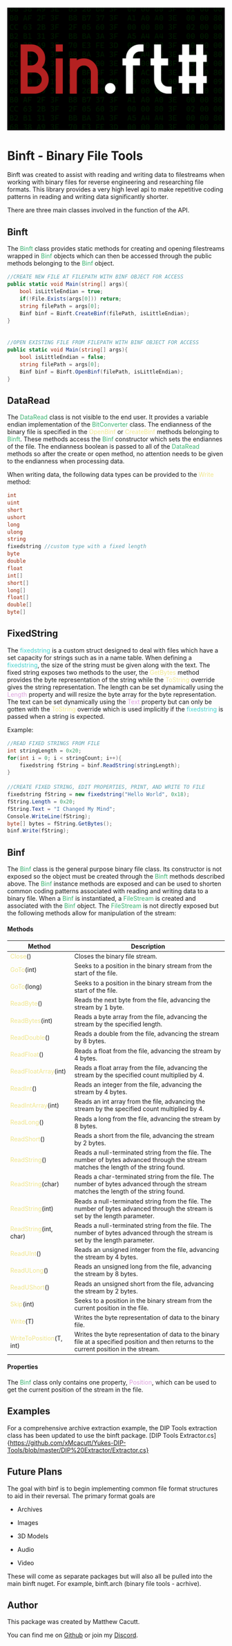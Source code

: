 ![Binft](/binft.png)

# Binft - Binary File Tools

Binft was created to assist with reading and writing data to filestreams when working with binary files for reverse engineering and researching file formats. This library provides a very high level api to make repetitive coding patterns in reading and writing data significantly shorter. 

There are three main classes involved in the function of the API. 

## Binft

The <span style="color:mediumseagreen">Binft</span> class provides static methods for creating and opening filestreams wrapped in <span style="color:mediumseagreen">Binf</span> objects which can then be accessed through the public methods belonging to the <span style="color:mediumseagreen">Binf</span> object.

```csharp
//CREATE NEW FILE AT FILEPATH WITH BINF OBJECT FOR ACCESS
public static void Main(string[] args){
    bool isLittleEndian = true;
    if(!File.Exists(args[0])) return;
    string filePath = args[0];
    Binf binf = Binft.CreateBinf(filePath, isLittleEndian);
}


//OPEN EXISTING FILE FROM FILEPATH WITH BINF OBJECT FOR ACCESS
public static void Main(string[] args){
    bool isLittleEndian = false;
    string filePath = args[0];
    Binf binf = Binft.OpenBinf(filePath, isLittleEndian);
}
```

## DataRead

The <span style="color:mediumseagreen">DataRead</span> class is not visible to the end user. It provides a variable endian implementation of the <span style="color:mediumseagreen">BitConverter</span> class. The endianness of the binary file is specified in the <span style="color:khaki">OpenBinf</span> or <span style="color:khaki">CreateBinf</span> methods belonging to <span style="color:mediumseagreen">Binft</span>. These methods access the <span style="color:mediumseagreen">Binf</span> constructor which sets the endiannes of the file. The endianness boolean is passed to all of the <span style="color:mediumseagreen">DataRead</span> methods so after the create or open method, no attention needs to be given to the endianness when processing data. 

When writing data, the following data types can be provided to the <span style="color:khaki">Write</span> method:

```csharp
int
uint
short
ushort
long
ulong
string
fixedstring //custom type with a fixed length
byte
double
float
int[]
short[]
long[]
float[]
double[]
byte[]
```

## FixedString

The <span style="color:mediumturquoise">fixedstring</span> is a custom struct designed to deal with files which have a set capacity for strings such as in a name table. When defining a <span style="color:mediumturquoise">fixedstring</span>, the size of the string must be given along with the text. The fixed string exposes two methods to the user, the <span style="color:khaki">GetBytes</span> method provides the byte representation of the string while the <span style="color:khaki">ToString</span> override gives the string representation. The length can be set dynamically using the <span style="color:plum">Length</span> property and will resize the byte array for the byte representation. The text can be set dynamically using the <span style="color:plum">Text</span> property but can only be gotten with the <span style="color:khaki">ToString</span> override which is used implicitly if the <span style="color:mediumturquoise">fixedstring</span> is passed when a string is expected.

Example:

```csharp
//READ FIXED STRINGS FROM FILE
int stringLength = 0x20;
for(int i = 0; i < stringCount; i++){
    fixedstring fString = binf.ReadString(stringLength);
}

//CREATE FIXED STRING, EDIT PROPERTIES, PRINT, AND WRITE TO FILE
fixedstring fString = new fixedstring("Hello World", 0x18);
fString.Length = 0x20;
fString.Text = "I Changed My Mind";
Console.WriteLine(fString);
byte[] bytes = fString.GetBytes();
binf.Write(fString);
```

## Binf

The <span style="color:mediumseagreen">Binf</span> class is the general purpose binary file class. Its constructor is not exposed so the object must be created through the <span style="color:mediumseagreen">Binft</span> methods described above. The <span style="color:mediumseagreen">Binf</span> instance methods are exposed and can be used to shorten common coding patterns associated with reading and writing data to a binary file. When a <span style="color:mediumseagreen">Binf</span> is instantiated, a <span style="color:mediumseagreen">FileStream</span> is created and associated with the <span style="color:mediumseagreen">Binf</span> object. The <span style="color:mediumseagreen">FileStream</span> is not directly exposed but the following methods allow for manipulation of the stream:

#### Methods

| Method                                                      | Description                                                                                                                               |
| ----------------------------------------------------------- | ----------------------------------------------------------------------------------------------------------------------------------------- |
| <span style="color:khaki">Close</span>()                    | Closes the binary file stream.                                                                                                            |
| <span style="color:khaki">GoTo</span>(int)                  | Seeks to a position in the binary stream from the start of the file.                                                                      |
| <span style="color:khaki">GoTo</span>(long)                 | Seeks to a position in the binary stream from the start of the file.                                                                      |
| <span style="color:khaki">ReadByte</span>()                 | Reads the next byte from the file, advancing the stream by 1 byte.                                                                        |
| <span style="color:khaki">ReadBytes</span>(int)             | Reads a byte array from the file, advancing the stream by the specified length.                                                           |
| <span style="color:khaki">ReadDouble</span>()               | Reads a double from the file, advancing the stream by 8 bytes.                                                                            |
| <span style="color:khaki">ReadFloat</span>()                | Reads a float from the file, advancing the stream by 4 bytes.                                                                             |
| <span style="color:khaki">ReadFloatArray</span>(int)        | Reads a float array from the file, advancing the stream by the specified count multiplied by 4.                                           |
| <span style="color:khaki">ReadInt</span>()                  | Reads an integer from the file, advancing the stream by 4 bytes.                                                                          |
| <span style="color:khaki">ReadIntArray</span>(int)          | Reads an int array from the file, advancing the stream by the specified count multiplied by 4.                                            |
| <span style="color:khaki">ReadLong</span>()                 | Reads a long from the file, advancing the stream by 8 bytes.                                                                              |
| <span style="color:khaki">ReadShort</span>()                | Reads a short from the file, advancing the stream by 2 bytes.                                                                             |
| <span style="color:khaki">ReadString</span>()               | Reads a null-terminated string from the file. The number of bytes advanced through the stream matches the length of the string found.     |
| <span style="color:khaki">ReadString</span>(char)           | Reads a char-terminated string from the file. The number of bytes advanced through the stream matches the length of the string found.     |
| <span style="color:khaki">ReadString</span>(int)            | Reads a null-terminated string from the file. The number of bytes advanced through the stream is set by the length parameter.             |
| <span style="color:khaki">ReadString</span>(int, char)      | Reads a null-terminated string from the file. The number of bytes advanced through the stream is set by the length parameter.             |
| <span style="color:khaki">ReadUInt</span>()                 | Reads an unsigned integer from the file, advancing the stream by 4 bytes.                                                                 |
| <span style="color:khaki">ReadULong</span>()                | Reads an unsigned long from the file, advancing the stream by 8 bytes.                                                                    |
| <span style="color:khaki">ReadUShort</span>()               | Reads an unsigned short from the file, advancing the stream by 2 bytes.                                                                   |
| <span style="color:khaki">Skip</span>(int)                  | Seeks to a position in the binary stream from the current position in the file.                                                           |
| <span style="color:khaki">Write<T></span>(T)                | Writes the byte representation of data to the binary file.                                                                                |
| <span style="color:khaki">WriteToPosition<T></span>(T, int) | Writes the byte representation of data to the binary file at a specified position and then returns to the current position in the stream. |

#### Properties

The <span style="color:mediumseagreen">Binf</span> class only contains one property, <span style="color:plum">Position</span>, which can be used to get the current position of the stream in the file.

## Examples

For a comprehensive archive extraction example, the DIP Tools extraction class has been updated to use the binft package. 
[DIP Tools Extractor.cs]{https://github.com/xMcacutt/Yukes-DIP-Tools/blob/master/DIP%20Extractor/Extractor.cs}

## Future Plans

The goal with binf is to begin implementing common file format structures to aid in their reversal. The primary format goals are

- Archives

- Images

- 3D Models

- Audio

- Video

These will come as separate packages but will also all be pulled into the main binft nuget. For example, binft.arch (binary file tools - acrhive).

## Author

This package was created by Matthew Cacutt. 

You can find me on [Github](https://github.com/xMcacutt/) or join my [Discord](https://discord.gg/qkPHxEEczd "https://discord.gg/qkPHxEEczd").




